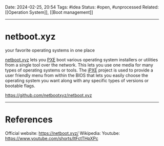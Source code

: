 Date: 2024-02-25, 20:54
Tags: #idea
Status: #open, #unprocessed 
Related: [[Operation System]], [[Boot management]]

---
# netboot.xyz
your favorite operating systems in one place

[netboot.xyz](https://netboot.xyz/) lets you [PXE](https://en.wikipedia.org/wiki/Preboot_Execution_Environment) boot various operating system installers or utilities from a single tool over the network. This lets you use one media for many types of operating systems or tools. The [iPXE](https://ipxe.org/) project is used to provide a user friendly menu from within the BIOS that lets you easily choose the operating system you want along with any specific types of versions or bootable flags.

https://github.com/netbootxyz/netboot.xyz




---
# References
Official website: https://netboot.xyz/
Wikipedia:
Youtube: https://www.youtube.com/shorts/ltFctTHpXPc